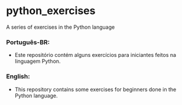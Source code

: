 # python_exercises
A series of exercises in the Python language

### Português-BR:
 - Este repositório contém alguns exercícios para iniciantes feitos na linguagem Python.
 
### English:
 - This repository contains some exercises for beginners done in the Python language.
